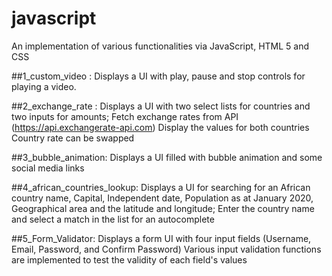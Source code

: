 # javascript
An implementation of various functionalities via JavaScript, HTML 5 and CSS

##1_custom_video : 
  Displays a UI with play, pause and stop controls for playing a video.


##2_exchange_rate : 
   Displays a UI with two select lists for countries and two inputs for amounts; 
   Fetch exchange rates from API (https://api.exchangerate-api.com)
   Display the values for both countries 
   Country rate can be swapped


##3_bubble_animation:
   Displays a UI filled with bubble animation and some social media links


##4_african_countries_lookup:
  Displays a UI for searching for an African country name, Capital, Independent date, Population as at January 2020, Geographical area and the latitude and longitude;
  Enter the country name and select a match in the list for an autocomplete  

##5_Form_Validator:
Displays a form UI with four input fields (Username, Email, Password, and Confirm Password)
Various input validation functions are implemented to test the validity of each field's values